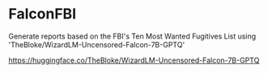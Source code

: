 # FalconFBI
Generate reports based on the FBI's Ten Most Wanted Fugitives List using 'TheBloke/WizardLM-Uncensored-Falcon-7B-GPTQ'

https://huggingface.co/TheBloke/WizardLM-Uncensored-Falcon-7B-GPTQ
